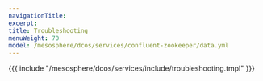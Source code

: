 ```yaml
---
navigationTitle:
excerpt:
title: Troubleshooting
menuWeight: 70
model: /mesosphere/dcos/services/confluent-zookeeper/data.yml
---
```


{{{ include "/mesosphere/dcos/services/include/troubleshooting.tmpl" }}}

